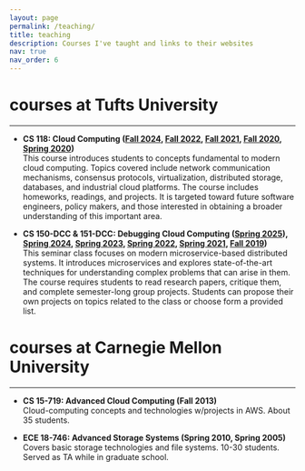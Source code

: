 ```yaml
---
layout: page
permalink: /teaching/
title: teaching
description: Courses I've taught and links to their websites
nav: true
nav_order: 6
---
```


# courses at Tufts University
---

* **CS 118: Cloud Computing ([Fall 2024](http://www.cs.tufts.edu/cs/118), [Fall 2022](http://www.cs.tufts.edu/cs/118-2022f), [Fall 2021]((http://www.cs.tufts.edu/cs/118-2021f)), [Fall 2020](http://www.cs.tufts.edu/cs/118-2020f), [Spring 2020](http://www.cs.tufts.edu/cs/118-2020s))**  
  This course introduces students to concepts fundamental to modern
  cloud computing.  Topics covered include network communication
  mechanisms, consensus protocols, virtualization, distributed
  storage, databases, and industrial cloud platforms.  The course
  includes homeworks, readings, and projects. It is targeted toward
  future software engineers, policy makers, and those
  interested in obtaining a broader understanding of this important area.  

* **CS 150-DCC & 151-DCC: Debugging Cloud Computing ([Spring 2025](https://www.cs.tufts.edu/cs/151DCC)), [Spring 2024](https://www.cs.tufts.edu/cs/151DCC-2024s), [Spring 2023](https://www.cs.tufts.edu/cs/151DCC-2023s), [Spring 2022](https://www.cs.tufts.edu/cs/150DCC-2022s), [Spring 2021](https://www.cs.tufts.edu/cs/150DCC-2021s), [Fall 2019](https://www.cs.tufts.edu/cs/150DCC-2019s))**  
 This seminar class focuses on modern microservice-based distributed
 systems.  It introduces microservices and explores state-of-the-art
 techniques for understanding complex problems that can arise in them.
 The course requires students to read research papers, critique them,
 and complete semester-long group projects.  Students can propose
 their own projects on topics related to the class or choose
 form a provided list.  


# courses at Carnegie Mellon University
---

* **CS 15-719: Advanced Cloud Computing (Fall 2013)**  
  Cloud-computing concepts and technologies w/projects in AWS.  About
  35 students.
  
* **ECE 18-746: Advanced Storage Systems (Spring 2010, Spring
  2005)**  
  Covers basic storage technologies and file systems.  10-30
  students.  Served as TA while in graduate school.
  
  
